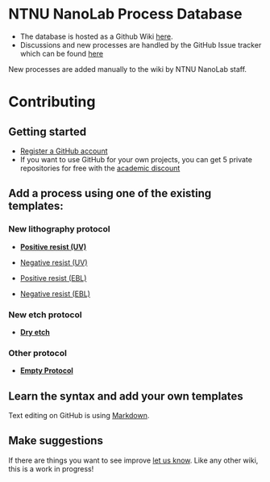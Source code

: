 NTNU NanoLab Process Database
=============================

* The database is hosted as a Github Wiki [here](https://github.com/jonasribe/nanolab/wiki).
* Discussions and new processes are handled by the GitHub Issue tracker which can be found [here](https://github.com/jonasribe/nanolab/issues)

New processes are added manually to the wiki by NTNU NanoLab staff.


# Contributing ##

## Getting started ##

* [Register a GitHub account](https://github.com/join)
* If you want to use GitHub for your own projects, you can get 5 private repositories for free with the [academic discount](https://education.github.com/)

## Add a process using one of the existing templates: ##

### New lithography protocol ###

* [**Positive resist (UV)**](https://github.com/jribe/nanolab/issues/new?labels=Positive%20resist%20(UV);title=X.Xum%20NameOfResist;body=by%20YourName%20(YourEmail)%0A%0A***%0A%0A1.%20Spin%20coat%20NameOfResist%20(X.XX%CE%BCm)%0A%0A%20%20%20%20%20%20%20%20XXXXrpm%20for%20XXs%0A%20%20%20%20%20%20%20%20Ramp%3A%20XXXXrpm%2Fs%20for%20Xs%20%20%0A%0A2.%20Soft%20bake%0A%0A%20%20%20%20%20%20%20%20XXX%C2%B0C%20for%20XXs%20%0A%0A3.%20Exposure%20NameOfMaskAligner%0A%0A%20%20%20%20%20%20%20%20XXmJ%2Fcm%C2%B2%0A%0A4.%20Develop%0A%0A%20%20%20%20%20%20%20%20NameOfDeveloper%20for%20~XXs%20(gently%20stirring)%0A%20%20%20%20%20%20%20%20Rinse%20in%20DI%20for%20%3E30s%0A%20%20%20%20%20%20%20%20Dry%20with%20N2(g)%0A%0A5.%20*Optional%3A*%20Hard%20bake%0A%0A%20%20%20%20%20%20%20%20XXX%C2%B0C%20for%20XXs%0A%0A***%0A%0AAny%20additional%20tips%20and%20tricks%20goes%20here.%20If%20you%20have%20images%20showing%20your%20results%20please%20drag%20them%20here.%0A)

* [Negative resist (UV)](https://github.com/jribe/nanolab/issues/new?labels=Negative%20resist%20(UV);title=X.Xum%20NameOfResist;body=by%20YourName%20(YourEmail)%0A%0A***%0A%0A1.%20Spin%20coat%20NameOfResist%20(X.XX%CE%BCm)%0A%0A%20%20%20%20%20%20%20%20XXXXrpm%20for%20XXs%0A%20%20%20%20%20%20%20%20Ramp%3A%20XXXXrpm%2Fs%20for%20Xs%20%20%0A%0A2.%20Soft%20bake%0A%0A%20%20%20%20%20%20%20%20XXX%C2%B0C%20for%20XXs%20%0A%0A3.%20Exposure%20NameOfMaskAligner%0A%0A%20%20%20%20%20%20%20%20XXmJ%2Fcm%C2%B2%0A%0A4.%20Post-exposure%20bake%0A%0A%20%20%20%20%20%20%20%20XXX%C2%B0C%20for%20XXXs%0A%0A5.%20Develop%0A%0A%20%20%20%20%20%20%20%20NameOfDeveloper%20for%20~XXs%20(gently%20stirring)%0A%20%20%20%20%20%20%20%20Rinse%20in%20DI%20for%20%3E30s%0A%20%20%20%20%20%20%20%20Dry%20with%20N2(g)%0A%0A6.%20*Optional%3A*%20Hard%20bake%0A%0A%20%20%20%20%20%20%20%20XXX%C2%B0C%20for%20XXs%0A%0A***%0A%0AAny%20additional%20tips%20and%20tricks%20goes%20here.%20If%20you%20have%20images%20showing%20your%20results%20please%20drag%20them%20here.%0A)

* [Positive resist (EBL)](https://github.com/jribe/nanolab/issues/new?labels=Positive%20resist%20(EBL);title=X.Xum%20NameOfResist;body=by%20YourName%20(YourEmail)%0A%0A***%0A%0A1.%20Spin%20coat%20NameOfResist%20(X.XX%CE%BCm)%0A%0A%20%20%20%20%20%20%20%20XXXXrpm%20for%20XXs%0A%20%20%20%20%20%20%20%20Ramp%3A%20XXXXrpm%2Fs%20for%20Xs%20%20%0A%0A2.%20Soft%20bake%0A%0A%20%20%20%20%20%20%20%20XXX%C2%B0C%20for%20XXs%20%0A%0A3.%20Exposure%0A%0A%20%20%20%20%20%20%20%20Features%3A%20dots%2Flines%2Fareas%0A%20%20%20%20%20%20%20%20HV%3A%20XXkV%0A%20%20%20%20%20%20%20%20Current%3A%20XXpA%0A%20%20%20%20%20%20%20%20Dose%3A%20XX%CE%BCC%2Fcm%5E2%0A%0A4.%20Develop%0A%0A%20%20%20%20%20%20%20%20NameOfDeveloper%20for%20~XXs%20(gently%20stirring)%0A%20%20%20%20%20%20%20%20Rinse%20in%20DI%20water%20for%20%3E30s%0A%20%20%20%20%20%20%20%20Dry%20with%20N2(g)%0A%0A5.%20*Optional%3A*%20Hard%20bake%0A%0A%20%20%20%20%20%20%20%20XXX%C2%B0C%20for%20XXs%0A%0A***%0A%0AAny%20additional%20tips%20and%20tricks%20goes%20here.%20If%20you%20have%20images%20showing%20your%20results%20please%20drag%20them%20here.%0A)
* [Negative resist (EBL)](https://github.com/jribe/nanolab/issues/new?labels=Negative%20resist%20(EBL);title=~X.Xum%20NameOfResist;body=by%20YourName%20(YourEmail)%0A%0A***%0A%0A1.%20Spin%20coat%20NameOfResist%20(X.XX%CE%BCm)%0A%0A%20%20%20%20%20%20%20%20XXXXrpm%20for%20XXs%0A%20%20%20%20%20%20%20%20Ramp%3A%20XXXXrpm%2Fs%20for%20Xs%20%20%0A%0A2.%20Soft%20bake%0A%0A%20%20%20%20%20%20%20%20XXX%C2%B0C%20for%20XXs%20%0A%0A3.%20Exposure%0A%0A%20%20%20%20%20%20%20%20Features%3A%20dots%2Flines%2Fareas%0A%20%20%20%20%20%20%20%20HV%3A%20XXkV%0A%20%20%20%20%20%20%20%20Current%3A%20XXpA%0A%20%20%20%20%20%20%20%20Dose%3A%20XX%CE%BCC%2Fcm%5E2%0A%0A4.%20Post-exposure%20bake%0A%0A%20%20%20%20%20%20%20%20XXX%C2%B0C%20for%20XXXs%0A%0A5.%20Develop%0A%0A%20%20%20%20%20%20%20%20NameOfDeveloper%20for%20~XXs%20(gently%20stirring)%0A%20%20%20%20%20%20%20%20Rinse%20in%20DI%20water%20for%20%3E30s%0A%20%20%20%20%20%20%20%20Dry%20with%20N2(g)%0A%0A6.%20*Optional%3A*%20Hard%20bake%0A%0A%20%20%20%20%20%20%20%20XXX%C2%B0C%20for%20XXs%0A%0A***%0A%0AAny%20additional%20tips%20and%20tricks%20goes%20here.%20If%20you%20have%20images%20showing%20your%20results%20please%20drag%20them%20here.%0A)

### New etch protocol ###
* [**Dry etch**](https://github.com/jribe/nanolab/issues/new?labels=RIE)

### Other protocol ###
* [**Empty Protocol**](https://github.com/jribe/nanolab/issues/new?labels=Protocol)


## Learn the syntax and add your own templates

Text editing on GitHub is using [Markdown](https://help.github.com/articles/markdown-basics).

## Make suggestions

If there are things you want to see improve [let us know](https://github.com/jribe/nanolab/issues/1). Like any other wiki, this is a work in progress!
